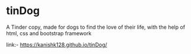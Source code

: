 # tinDog
A Tinder copy, made for dogs to find the love of their life, with the help of html, css and bootstrap framework

link:- https://kanishk128.github.io/tinDog/
